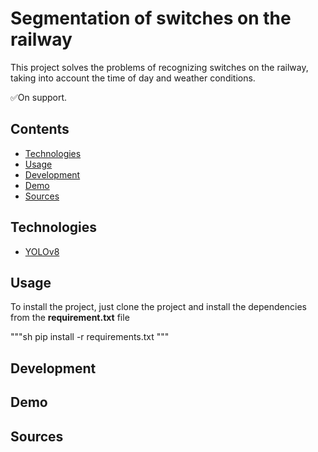 # Segmentation of switches on the railway
This project solves the problems of recognizing switches on the railway, taking into account the time of day and weather conditions. 

✅On support.

## Contents
- [Technologies](#Technologies)
- [Usage](#Usage)
- [Development](#Development)
- [Demo](#Demo)
- [Sources](#Sources)

## <a name="Technologies">Technologies</a>
- [YOLOv8](https://github.com/ultralytics/ultralytics)
## <a name="Usage">Usage</a>
To install the project, just clone the project and install the dependencies from the __requirement.txt__ file

"""sh
pip install -r requirements.txt
"""
## <a name="Development">Development</a>

## <a name="Demo">Demo</a>

## <a name="Sources">Sources</a>
